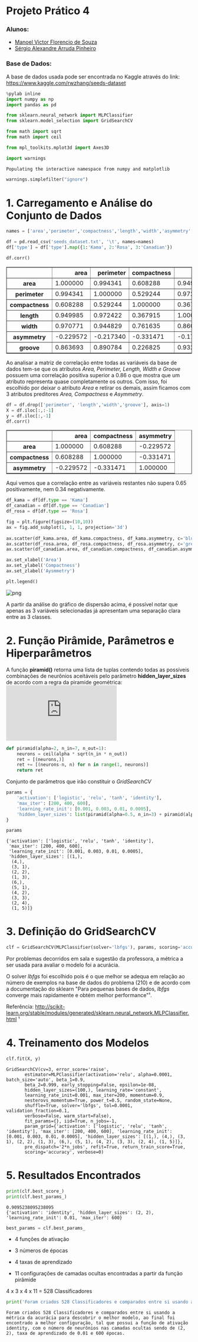 
# Projeto Prático 4

### Alunos:
- <a href="https://github.com/manoel-victor1602">Manoel Victor Florencio de Souza</a>
- <a href="https://github.com/SergioPinheiro">Sérgio Alexandre Arruda Pinheiro</a>

### Base de Dados:

A base de dados usada pode ser encontrada no Kaggle através do link: 
https://www.kaggle.com/rwzhang/seeds-dataset


```python
%pylab inline
import numpy as np
import pandas as pd

from sklearn.neural_network import MLPClassifier
from sklearn.model_selection import GridSearchCV

from math import sqrt
from math import ceil

from mpl_toolkits.mplot3d import Axes3D

import warnings
```

    Populating the interactive namespace from numpy and matplotlib
    


```python
warnings.simplefilter("ignore")
```

# 1. Carregamento e Análise do Conjunto de Dados


```python
names = ['area','perimeter','compactness','length','width','asymmetry','groove','type']
```


```python
df = pd.read_csv('seeds_dataset.txt', '\t', names=names)
df['type'] = df['type'].map({1:'Kama', 2:'Rosa', 3:'Canadian'})
```


```python
df.corr()
```




<div>
<table border="1" class="dataframe">
  <thead>
    <tr style="text-align: right;">
      <th></th>
      <th>area</th>
      <th>perimeter</th>
      <th>compactness</th>
      <th>length</th>
      <th>width</th>
      <th>asymmetry</th>
      <th>groove</th>
    </tr>
  </thead>
  <tbody>
    <tr>
      <th>area</th>
      <td>1.000000</td>
      <td>0.994341</td>
      <td>0.608288</td>
      <td>0.949985</td>
      <td>0.970771</td>
      <td>-0.229572</td>
      <td>0.863693</td>
    </tr>
    <tr>
      <th>perimeter</th>
      <td>0.994341</td>
      <td>1.000000</td>
      <td>0.529244</td>
      <td>0.972422</td>
      <td>0.944829</td>
      <td>-0.217340</td>
      <td>0.890784</td>
    </tr>
    <tr>
      <th>compactness</th>
      <td>0.608288</td>
      <td>0.529244</td>
      <td>1.000000</td>
      <td>0.367915</td>
      <td>0.761635</td>
      <td>-0.331471</td>
      <td>0.226825</td>
    </tr>
    <tr>
      <th>length</th>
      <td>0.949985</td>
      <td>0.972422</td>
      <td>0.367915</td>
      <td>1.000000</td>
      <td>0.860415</td>
      <td>-0.171562</td>
      <td>0.932806</td>
    </tr>
    <tr>
      <th>width</th>
      <td>0.970771</td>
      <td>0.944829</td>
      <td>0.761635</td>
      <td>0.860415</td>
      <td>1.000000</td>
      <td>-0.258037</td>
      <td>0.749131</td>
    </tr>
    <tr>
      <th>asymmetry</th>
      <td>-0.229572</td>
      <td>-0.217340</td>
      <td>-0.331471</td>
      <td>-0.171562</td>
      <td>-0.258037</td>
      <td>1.000000</td>
      <td>-0.011079</td>
    </tr>
    <tr>
      <th>groove</th>
      <td>0.863693</td>
      <td>0.890784</td>
      <td>0.226825</td>
      <td>0.932806</td>
      <td>0.749131</td>
      <td>-0.011079</td>
      <td>1.000000</td>
    </tr>
  </tbody>
</table>
</div>



Ao analisar a matriz de correlação entre todas as variáveis da base de dados tem-se que os atributos *Area, Perimeter, Length, Width e Groove* possuem uma correlação positiva superior a 0.86 o que mostra que um atributo representa quase completamente os outros. Com isso, foi escolhido por deixar o atributo *Area* e retirar os demais, assim ficamos com 3 atributos preditores *Area, Compactness* e *Asymmetry*.


```python
df = df.drop(['perimeter', 'length','width','groove'], axis=1)
X = df.iloc[:,:-1]
y = df.iloc[:,-1]
df.corr()
```




<div>
<table border="1" class="dataframe">
  <thead>
    <tr style="text-align: right;">
      <th></th>
      <th>area</th>
      <th>compactness</th>
      <th>asymmetry</th>
    </tr>
  </thead>
  <tbody>
    <tr>
      <th>area</th>
      <td>1.000000</td>
      <td>0.608288</td>
      <td>-0.229572</td>
    </tr>
    <tr>
      <th>compactness</th>
      <td>0.608288</td>
      <td>1.000000</td>
      <td>-0.331471</td>
    </tr>
    <tr>
      <th>asymmetry</th>
      <td>-0.229572</td>
      <td>-0.331471</td>
      <td>1.000000</td>
    </tr>
  </tbody>
</table>
</div>



Aqui vemos que a correlação entre as variáveis restantes não supera 0.65 positivamente, nem 0.34 negativamente.


```python
df_kama = df[df.type == 'Kama']
df_canadian = df[df.type == 'Canadian']
df_rosa = df[df.type == 'Rosa']
```


```python
fig = plt.figure(figsize=(10,10))
ax = fig.add_subplot(1, 1, 1, projection='3d')
 
ax.scatter(df_kama.area, df_kama.compactness, df_kama.asymmetry, c='blue', label='Kama')
ax.scatter(df_rosa.area, df_rosa.compactness, df_rosa.asymmetry, c='green', label='Rosa')
ax.scatter(df_canadian.area, df_canadian.compactness, df_canadian.asymmetry, c='orange', label='Canadian')

ax.set_xlabel('Area')
ax.set_ylabel('Compactness')
ax.set_zlabel('Aysmmetry')

plt.legend()
```




 




![png](output_11_1.png)


A partir da análise do gráfico de dispersão acima, é possível notar que apenas as 3 variáveis selecionadas já apresentam uma separação clara entre as 3 classes.

# 2. Função Pirâmide, Parâmetros e Hiperparâmetros

A função **piramid()** retorna uma lista de tuplas contendo todas as possíveis combinações de neurônios aceitáveis pelo parâmetro **hidden_layer_sizes**  de acordo com a regra da piramide geométrica:
![img](http://latex.codecogs.com/svg.latex?%24%24%20N_%7Bh%7D%20%3D%20%5Calpha%20%5Ccdot%20%5Csqrt%7BN_%7Bi%7D%20%5Ccdot%20N_%7Bo%7D%7D%24%24)


```python
def piramid(alpha=2, n_in=7, n_out=1):
    neurons = ceil(alpha * sqrt(n_in * n_out))
    ret = [(neurons,)]
    ret += [(neurons-n, n) for n in range(1, neurons)]
    return ret
```

Conjunto de parâmetros que irão constituir o *GridSearchCV*


```python
params = {
    'activation': ['logistic', 'relu', 'tanh', 'identity'], 
    'max_iter': [200, 400, 600],
    'learning_rate_init': [0.001, 0.003, 0.01, 0.0005],
    'hidden_layer_sizes': list(piramid(alpha=0.5, n_in=3) + piramid(alpha=2, n_in=3) + piramid(alpha=3, n_in=3))
}
```


```python
params
```




    {'activation': ['logistic', 'relu', 'tanh', 'identity'],
     'max_iter': [200, 400, 600],
     'learning_rate_init': [0.001, 0.003, 0.01, 0.0005],
     'hidden_layer_sizes': [(1,),
      (4,),
      (3, 1),
      (2, 2),
      (1, 3),
      (6,),
      (5, 1),
      (4, 2),
      (3, 3),
      (2, 4),
      (1, 5)]}



# 3. Definição do GridSearchCV


```python
clf = GridSearchCV(MLPClassifier(solver='lbfgs'), params, scoring='accuracy', cv=3, n_jobs=-1)
```

Por problemas decorridos em sala e sugestão da professora, a métrica a ser usada para avaliar o modelo foi a acurácia.

O solver *lbfgs* foi escolhido pois é o que melhor se adequa em relação ao número de exemplos na base de dados do problema (210) e de acordo com a documentação do sklearn "Para pequenas bases de dados, *lbfgs* converge mais rapidamente e obtém melhor performance"¹.

Referência: http://scikit-learn.org/stable/modules/generated/sklearn.neural_network.MLPClassifier.html ¹

# 4. Treinamento dos Modelos


```python
clf.fit(X, y)
```




    GridSearchCV(cv=3, error_score='raise',
           estimator=MLPClassifier(activation='relu', alpha=0.0001, batch_size='auto', beta_1=0.9,
           beta_2=0.999, early_stopping=False, epsilon=1e-08,
           hidden_layer_sizes=(100,), learning_rate='constant',
           learning_rate_init=0.001, max_iter=200, momentum=0.9,
           nesterovs_momentum=True, power_t=0.5, random_state=None,
           shuffle=True, solver='lbfgs', tol=0.0001, validation_fraction=0.1,
           verbose=False, warm_start=False),
           fit_params={}, iid=True, n_jobs=-1,
           param_grid={'activation': ['logistic', 'relu', 'tanh', 'identity'], 'max_iter': [200, 400, 600], 'learning_rate_init': [0.001, 0.003, 0.01, 0.0005], 'hidden_layer_sizes': [(1,), (4,), (3, 1), (2, 2), (1, 3), (6,), (5, 1), (4, 2), (3, 3), (2, 4), (1, 5)]},
           pre_dispatch='2*n_jobs', refit=True, return_train_score=True,
           scoring='accuracy', verbose=0)



# 5. Resultados Encontrados


```python
print(clf.best_score_)
print(clf.best_params_)
```

    0.9095238095238095
    {'activation': 'identity', 'hidden_layer_sizes': (2, 2), 'learning_rate_init': 0.01, 'max_iter': 600}
    


```python
best_params = clf.best_params_
```

- 4 funções de ativação

- 3 números de épocas

- 4 taxas de aprendizado

- 11 configurações de camadas ocultas encontradas a partir da função pirâmide

4 x 3 x 4 x 11 = 528 Classificadores


```python
print('Foram criados 528 Classificadores e comparados entre si usando a métrica da acurácia para descobrir o melhor modelo, ao final foi encontrado a melhor configuração, tal que possui a função de ativação {}, com o número de neurônios nas camadas ocultas sendo de {}, taxa de aprendizado de {} e {} épocas.'.format(best_params['activation'], best_params['hidden_layer_sizes'], best_params['learning_rate_init'], best_params['max_iter']))
```

    Foram criados 528 Classificadores e comparados entre si usando a métrica da acurácia para descobrir o melhor modelo, ao final foi encontrado a melhor configuração, tal que possui a função de ativação identity, com o número de neurônios nas camadas ocultas sendo de (2, 2), taxa de aprendizado de 0.01 e 600 épocas.
    
